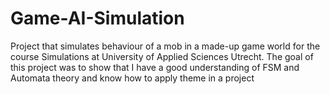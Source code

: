 # Game-AI-Simulation

Project that simulates behaviour of a mob in a made-up game world for the course Simulations at University of Applied Sciences Utrecht.
The goal of this project was to show that I have a good understanding of FSM and Automata theory and know how to apply theme in a project
